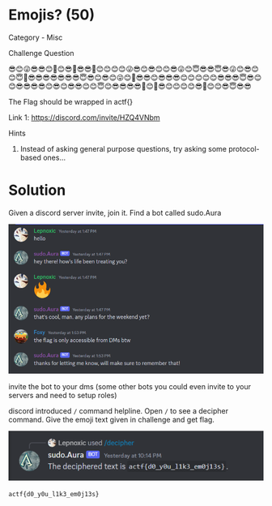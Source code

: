 # Emojis? (50)

Category - Misc

Challenge Question

😎😊😜😎😎😊🥳😊😎🥳😎😎🥳😊😊😊😊😜😎😊😎😊😊😎😜😊😇😎😎😇😎😜😊😎😊😊😇🥳😎😎😎😎😎😎😎😇😎😊😎😊😜😊🥳😎😎😊😎😎😎😊😊😊😊😊😎😎😎😇😎😊😊😎😎😎😎😊😎😊😎😎😊😊😇😊😎😎😎😎🥳😊🥳😎😊😊😊😊😎🥳😊😊😎😇😎😎

The Flag should be wrapped in actf{}

Link 1: https://discord.com/invite/HZQ4VNbm

Hints
1) Instead of asking general purpose questions, try asking some protocol-based ones...

# Solution

Given a discord server invite, join it. Find a bot called sudo.Aura

![alt text](image.png)

invite the bot to your dms (some other bots you could even invite to your servers and need to setup roles)

discord introduced `/` command helpline. Open `/` to see a decipher command. Give the emoji text given in challenge and get flag.

![alt text](image-1.png)

`actf{d0_y0u_l1k3_em0j13s}`